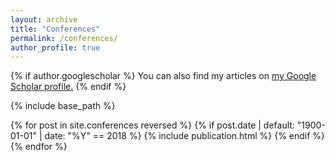 ```yaml
---
layout: archive
title: "Conferences"
permalink: /conferences/
author_profile: true
---
```


{% if author.googlescholar %}
  You can also find my articles on <u><a href="{{author.googlescholar}}">my Google Scholar profile</a>.</u>
{% endif %}

{% include base_path %}

<table>
{% for post in site.conferences reversed %}
  {% if post.date | default: "1900-01-01" | date: "%Y" == 2018 %}
  <tr>{% include publication.html %}</tr>
  {% endif %}
{% endfor %}
</table>
